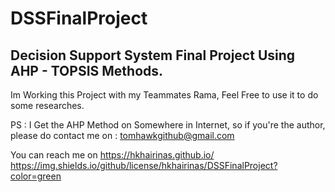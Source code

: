 # DSSFinalProject
## Decision Support System Final Project Using AHP - TOPSIS Methods.

Im Working this Project with my Teammates Rama, Feel Free to use it to do some researches.

PS : I Get the AHP Method on Somewhere in Internet, so if you're the author, please do contact me on : tomhawkgithub@gmail.com 


You can reach me on https://hkhairinas.github.io/
https://img.shields.io/github/license/hkhairinas/DSSFinalProject?color=green
